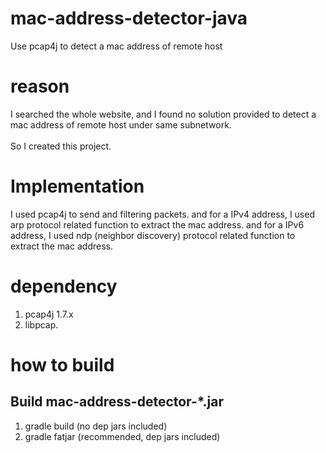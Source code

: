 # mac-address-detector-java
Use pcap4j to detect a mac address of remote host
# reason
I searched the whole website, and I found no solution provided to detect a mac address of remote host under same subnetwork. <br>
<br>
So I created this project.
# Implementation
I used pcap4j to send and filtering packets. 
and for a IPv4 address, I used arp protocol related function to extract the mac address.
and for a IPv6 address, I used ndp (neighbor discovery) protocol related function to extract the mac address.


# dependency
1. pcap4j 1.7.x
2. libpcap.

# how to build
## Build mac-address-detector-*.jar
1. gradle build  (no dep jars included)
2. gradle fatjar (recommended, dep jars included)


